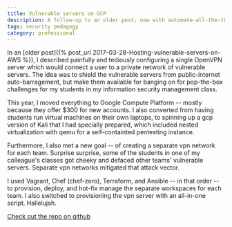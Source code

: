 ```yaml
---
title: Vulnerable servers on GCP
description: A follow-up to an older post, now with automate-all-the-things.
tags: security pedagogy
category: professional
---
```


In an [older post]({% post_url 2017-03-28-Hosting-vulnerable-servers-on-AWS %}), I described painfully and tediously configuring a single OpenVPN server which would connect a user to a private network of vulnerable servers. The idea was to shield
the vulnerable servers from public-internet auto-barragement, but make them available for banging on for pop-the-box challenges for my students in my information security management class.

This year, I moved everything to Google Compute Platform -- mostly because they offer $300 for new accounts. I also converted from having students run virtual machines on their own laptops,
to spinning up a gcp version of Kali that I had specially prepared, which included nested virtualization with qemu for a self-containted pentesting instance.

Furthermore, I also met a new goal -- of creating a separate vpn network for each team. Surprise surprise, some of the students in one of my colleague's classes got cheeky and defaced other teams'
vulnerable servers. Separate vpn networks mitigated that attack vector.

I used Vagrant, Chef (chef-zero), Terraform, and Ansible -- in that order -- to provision, deploy, and hot-fix manage the separate workspaces for each team. I also switched to provisioning the vpn
server with an all-in-one script. Hallelujah.

<p class='text-center'><a class='btn btn-large btn-success' href='https://github.com/deargle/gcp-vuln-server-behind-openvpn'>Check out the repo on github</a></p>
